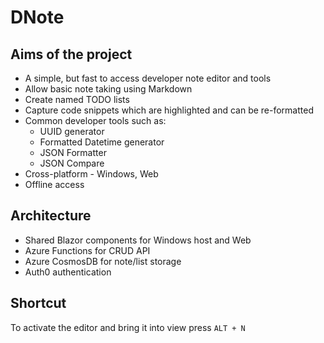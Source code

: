 # DNote

## Aims of the project

* A simple, but fast to access developer note editor and tools
* Allow basic note taking using Markdown
* Create named TODO lists
* Capture code snippets which are highlighted and can be re-formatted
* Common developer tools such as:
  * UUID generator
  * Formatted Datetime generator
  * JSON Formatter
  * JSON Compare
* Cross-platform - Windows, Web
* Offline access

## Architecture

* Shared Blazor components for Windows host and Web
* Azure Functions for CRUD API
* Azure CosmosDB for note/list storage
* Auth0 authentication

## Shortcut

To activate the editor and bring it into view press `ALT + N`